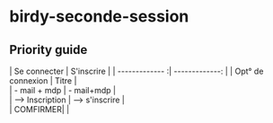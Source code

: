 # birdy-seconde-session

## Priority guide


| Se connecter      |     S'inscrire   | 
| ------------- :| -------------: | 
| Opt° de connexion     |        Titre        |    
| - mail + mdp       |        - mail+mdp        |     
| --> Inscription     |        --> s'inscrire        |     
| COMFIRMER| |

